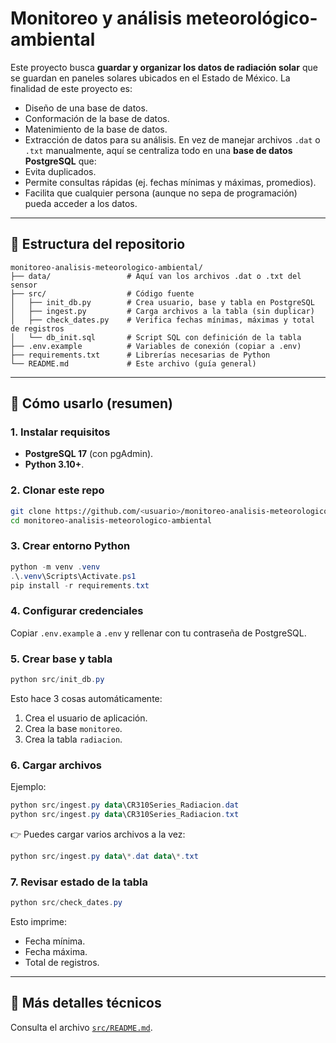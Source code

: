 # Monitoreo y análisis meteorológico-ambiental

Este proyecto busca **guardar y organizar los datos de radiación solar** que se guardan en paneles solares ubicados en el Estado de México. 
La finalidad de este proyecto es:
- Diseño de una base de datos. 
- Conformación de la base de datos.
- Matenimiento de la base de datos. 
- Extracción de datos para su análisis. 
En vez de manejar archivos `.dat` o `.txt` manualmente, aquí se centraliza todo en una **base de datos PostgreSQL** que:
- Evita duplicados.
- Permite consultas rápidas (ej. fechas mínimas y máximas, promedios).
- Facilita que cualquier persona (aunque no sepa de programación) pueda acceder a los datos.

---

## 📂 Estructura del repositorio

```
monitoreo-analisis-meteorologico-ambiental/
├── data/                 # Aquí van los archivos .dat o .txt del sensor
├── src/                  # Código fuente
│   ├── init_db.py        # Crea usuario, base y tabla en PostgreSQL
│   ├── ingest.py         # Carga archivos a la tabla (sin duplicar)
│   ├── check_dates.py    # Verifica fechas mínimas, máximas y total de registros
│   └── db_init.sql       # Script SQL con definición de la tabla
├── .env.example          # Variables de conexión (copiar a .env)
├── requirements.txt      # Librerías necesarias de Python
└── README.md             # Este archivo (guía general)
```

---

## 🚀 Cómo usarlo (resumen)

### 1. Instalar requisitos
- **PostgreSQL 17** (con pgAdmin).  
- **Python 3.10+**.

### 2. Clonar este repo
```bash
git clone https://github.com/<usuario>/monitoreo-analisis-meteorologico-ambiental.git
cd monitoreo-analisis-meteorologico-ambiental
```

### 3. Crear entorno Python
```powershell
python -m venv .venv
.\.venv\Scripts\Activate.ps1
pip install -r requirements.txt
```

### 4. Configurar credenciales
Copiar `.env.example` a `.env` y rellenar con tu contraseña de PostgreSQL.

### 5. Crear base y tabla
```powershell
python src/init_db.py
```

Esto hace 3 cosas automáticamente:
1. Crea el usuario de aplicación.  
2. Crea la base `monitoreo`.  
3. Crea la tabla `radiacion`.  

### 6. Cargar archivos
Ejemplo:
```powershell
python src/ingest.py data\CR310Series_Radiacion.dat
python src/ingest.py data\CR310Series_Radiacion.txt
```

👉 Puedes cargar varios archivos a la vez:
```powershell
python src/ingest.py data\*.dat data\*.txt
```

### 7. Revisar estado de la tabla
```powershell
python src/check_dates.py
```

Esto imprime:
- Fecha mínima.  
- Fecha máxima.  
- Total de registros.  


---

## 📖 Más detalles técnicos
Consulta el archivo [`src/README.md`](src/README.md).
